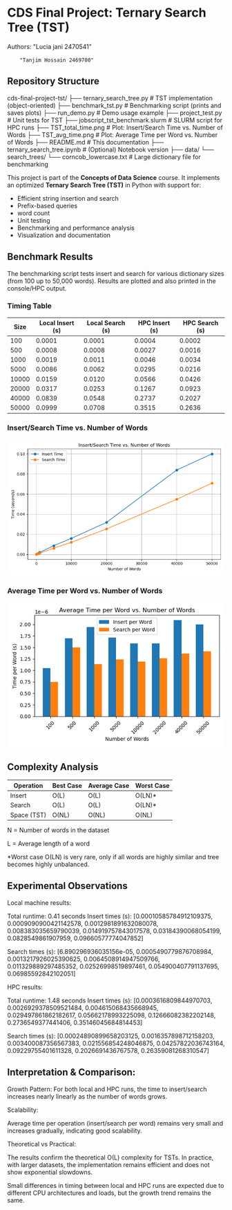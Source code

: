 # CDS Final Project: Ternary Search Tree (TST)
Authors: "Lucia jani 2470541"

        "Tanjim Hossain 2469700"


## Repository Structure

cds-final-project-tst/
├── ternary_search_tree.py # TST implementation (object-oriented)
├── benchmark_tst.py # Benchmarking script (prints and saves plots)
├── run_demo.py # Demo usage example
├── project_test.py # Unit tests for TST
├── jobscript_tst_benchmark.slurm # SLURM script for HPC runs
├── TST_total_time.png # Plot: Insert/Search Time vs. Number of Words
├── TST_avg_time.png # Plot: Average Time per Word vs. Number of Words
├── README.md # This documentation
├── ternary_search_tree.ipynb # (Optional) Notebook version
├── data/
└── search_trees/
└── corncob_lowercase.txt # Large dictionary file for benchmarking


This project is part of the **Concepts of Data Science** course. It implements an optimized **Ternary Search Tree (TST)** in Python with support for:

- Efficient string insertion and search
- Prefix-based queries
- word count
- Unit testing
- Benchmarking and performance analysis
- Visualization and documentation

## Benchmark Results
The benchmarking script tests insert and search for various dictionary sizes (from 100 up to 50,000 words).
Results are plotted and also printed in the console/HPC output.

### Timing Table

| Size   | Local Insert (s) | Local Search (s) | HPC Insert (s) | HPC Search (s) |
|--------|------------------|------------------|----------------|----------------|
| 100    | 0.0001           | 0.0001           | 0.0004         | 0.0002         |
| 500    | 0.0008           | 0.0008           | 0.0027         | 0.0016         |
| 1000   | 0.0019           | 0.0011           | 0.0046         | 0.0034         |
| 5000   | 0.0086           | 0.0062           | 0.0295         | 0.0216         |
| 10000  | 0.0159           | 0.0120           | 0.0566         | 0.0426         |
| 20000  | 0.0317           | 0.0253           | 0.1267         | 0.0923         |
| 40000  | 0.0839           | 0.0548           | 0.2737         | 0.2027         |
| 50000  | 0.0999           | 0.0708           | 0.3515         | 0.2636         |

### Insert/Search Time vs. Number of Words
![Insert/Search Time vs. Number of Words](TST_total_time.png)

### Average Time per Word vs. Number of Words
![Average Time per Word vs. Number of Words](TST_avg_time.png)

## Complexity Analysis

| Operation   | Best Case | Average Case | Worst Case |
| ----------- | --------- | ------------ | ---------- |
| Insert      | O(L)      | O(L)         | O(LN)\*    |
| Search      | O(L)      | O(L)         | O(LN)\*    |
| Space (TST) | O(NL)     | O(NL)        | O(NL)      |

N = Number of words in the dataset

L = Average length of a word

*Worst case O(LN) is very rare, only if all words are highly similar and tree becomes highly unbalanced.

## Experimental Observations

Local machine results:

Total runtime: 0.41 seconds
Insert times (s): [0.00010585784912109375, 0.0009090900421142578, 0.0012981891632080078, 0.008383035659790039, 0.014919757843017578, 0.03184390068054199, 0.0828549861907959, 0.09660577774047852]

Search times (s): [6.890296936035156e-05, 0.0005490779876708984, 0.0013217926025390625, 0.0064508914947509766, 0.011329889297485352, 0.02526998519897461, 0.054900407791137695, 0.06985592842102051]

HPC results:

Total runtime: 1.48 seconds
Insert times (s): [0.0003616809844970703, 0.0026929378509521484, 0.004615068435668945, 0.029497861862182617, 0.05662178993225098, 0.12666082382202148, 0.2736549377441406, 0.35146045684814453]

Search times (s): [0.00024890899658203125, 0.0016357898712158203, 0.003400087356567383, 0.021556854248046875, 0.04257822036743164, 0.09229755401611328, 0.2026691436767578, 0.26359081268310547]


## Interpretation & Comparison:

Growth Pattern: For both local and HPC runs, the time to insert/search increases nearly linearly as the number of words grows.

Scalability:

Average time per operation (insert/search per word) remains very small and increases gradually, indicating good scalability.

Theoretical vs Practical:

The results confirm the theoretical O(L) complexity for TSTs. In practice, with larger datasets, the implementation remains efficient and does not show exponential slowdowns.

Small differences in timing between local and HPC runs are expected due to different CPU architectures and loads, but the growth trend remains the same.